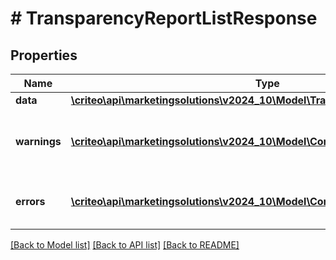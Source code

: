 # # TransparencyReportListResponse

## Properties

Name | Type | Description | Notes
------------ | ------------- | ------------- | -------------
**data** | [**\criteo\api\marketingsolutions\v2024_10\Model\TransparencyReportResource[]**](TransparencyReportResource.md) |  | [optional]
**warnings** | [**\criteo\api\marketingsolutions\v2024_10\Model\CommonProblem[]**](CommonProblem.md) | Warnings that occured during this call. | [optional] [readonly]
**errors** | [**\criteo\api\marketingsolutions\v2024_10\Model\CommonProblem[]**](CommonProblem.md) | Errors that occured during this call. | [optional] [readonly]

[[Back to Model list]](../../README.md#models) [[Back to API list]](../../README.md#endpoints) [[Back to README]](../../README.md)
